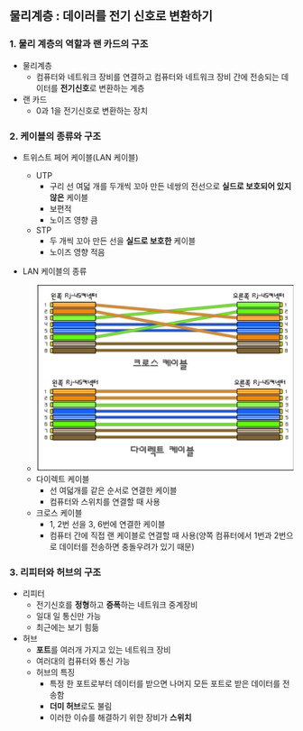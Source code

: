 ## 물리계층 : 데이러를 전기 신호로 변환하기

### 1. 물리 계층의 역할과 랜 카드의 구조

- 물리계층
  - 컴퓨터와 네트워크 장비를 연결하고 컴퓨터와 네트워크 장비 간에 전송되는 데이터를 **전기신호**로 변환하는 계층
- 랜 카드
  - 0과 1을 전기신호로 변환하는 장치

### 2. 케이블의 종류와 구조

- 트위스트 페어 케이블(LAN 케이블)
  - UTP
    - 구리 선 여덟 개를 두개씩 꼬아 만든 네쌍의 전선으로 **실드로 보호되어 있지 않은** 케이블
    - 보편적
    - 노이즈 영향 큼
  - STP
    - 두 개씩 꼬아 만든 선을 **실드로 보호한** 케이블
    - 노이즈 영향 적음

- LAN 케이블의 종류
  - ![image-20211027212345582](md-images/image-20211027212345582.png)
  - 다이렉트 케이블
    - 선 여덟개를 같은 순서로 연결한 케이블
    - 컴퓨터와 스위치를 연결할 때 사용
  - 크로스 케이블
    - 1, 2번 선을 3, 6번에 연결한 케이블
    - 컴퓨터 간에 직접 랜 케이블로 연결할 때 사용(양쪽 컴퓨터에서 1번과 2번으로 데이터를 전송하면 충돌우려가 있기 때문)

### 3. 리피터와 허브의 구조

- 리피터
  - 전기신호를 **정형**하고 **증폭**하는 네트워크 중계장비
  - 일대 일 통신만 가능
  - 최근에는 보기 힘듦
- 허브
  - **포트**를 여러개 가지고 있는 네트워크 장비
  - 여러대의 컴퓨터와 통신 가능
  - 허브의 특징
    - 특정 한 포트로부터 데이터를 받으면 나머지 모든 포트로 받은 데이터를 전송함
    - **더미 허브**로도 불림
    - 이러한 이슈를 해결하기 위한 장비가 **스위치**